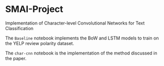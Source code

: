 # SMAI-Project
Implementation of Character-level Convolutional Networks for Text Classification

The `Baseline` notebook implements the BoW and LSTM models to train on the YELP review polarity dataset.

The `char-cnn` notebook is the implementation of the method discussed in the paper.
